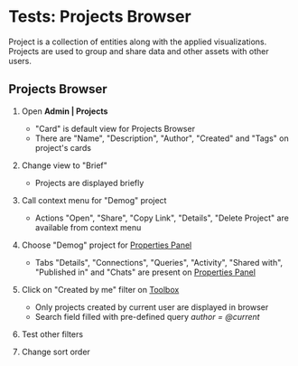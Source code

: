 <!-- TITLE: Tests: Projects Browser -->
<!-- SUBTITLE: -->

# Tests: Projects Browser

Project is a collection of entities along with the applied visualizations. Projects are used to group and share data and other assets with other users.

## Projects Browser

1. Open **Admin | Projects**
   * "Card" is default view for Projects Browser
   * There are "Name", "Description", "Author", "Created" and "Tags" on project's cards

1. Change view to "Brief"
   * Projects are displayed briefly

1. Call context menu for "Demog" project
   * Actions "Open", "Share", "Copy Link", "Details", "Delete Project" are available from context menu
   
1. Choose "Demog" project for [Properties Panel](../overview/navigation.md#properties)
   * Tabs "Details", "Connections", "Queries", "Activity", "Shared with", "Published in" and "Chats" are present on [Properties Panel](../overview/navigation.md#properties)

1. Click on "Created by me" filter on [Toolbox](../overview/navigation.md#toolbox) 
   * Only projects created by current user are displayed in browser
   * Search field filled with pre-defined query *author = @current*
   
1. Test other filters

1. Change sort order
